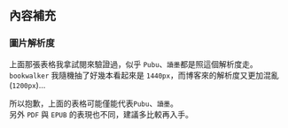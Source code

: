 ## 內容補充

### 圖片解析度

上面那張表格我拿試閱來驗證過，似乎 `Pubu`、`讀墨`都是照這個解析度走。  
`bookwalker` 我隨機抽了好幾本看起來是 `1440px`，而博客來的解析度又更加混亂(`1200px`)...  

所以抱歉，上面的表格可能僅能代表`Pubu`、`讀墨`。  
另外 `PDF` 與 `EPUB` 的表現也不同，建議多比較再入手。
